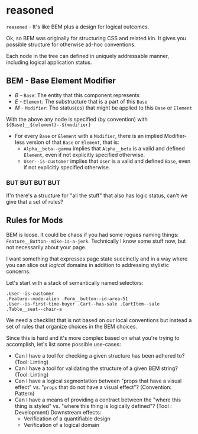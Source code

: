 # reasoned

`reasoned` - It's like BEM plus a design for logical outcomes.

Ok, so BEM was originally for structuring CSS and related kin.
It gives you possible structure for otherwise ad-hoc conventions.

Each node in the tree can defined in uniquely addressable manner, including logical application status.

## BEM - Base Element Modifier
 * *B* - `Base`: The entity that this component represents
 * *E* - `Element`: The substructure that is a part of this `Base`
 * *M* - `Modifier`: The status(es) that might be applied to this `Base` or `Element`

With the above any node is specified (by convention) with `${Base}__${element}--${modifier}`

* For every `Base` or `Element` with a `Modifier`, there is an implied Modifier-less version of that `Base` or `Element`, that is:
  + `Alpha__beta--gamma` implies that `Alpha__beta` is a valid and defined `Element`, even if not explicitly specified otherwise.
  + `User--is-customer` implies that `User` is a valid and defined `Base`, even if not explicitly specified otherwise.

### BUT BUT BUT BUT

If'n there's a structure for "all the stuff" that also has logic status, can't we give that a set of rules?

## Rules for Mods

BEM is loose. It could be chaos if you had some rogues naming things: `Feature__Button--mike-is-a-jerk`. Technically I know some stuff now, but not necessarily about your page.

I want something that expresses page state succinctly and in a way where you can slice out _logical_ domains in addition to addressing stylistic concerns.

Let's start with a stack of semantically named selectors:

```
.User--is-customer
.Feature--mode-alien .Form__button--id-area-51
.User--is-first-time-buyer .Cart--has-sale .CartItem--sale
.Table__seat--chair-a
```

We need a checklist that is not based on our local conventions but instead a set of rules that organize choices in the BEM choices.

Since this is hard and it's more complex based on what you're trying to accomplish, let's list some possible use-cases:

 - Can I have a tool for checking a given structure has been adhered to? (Tool: Linting)
 - Can I have a tool for validating the structure of a given BEM string? (Tool: Linting)
 - Can I have a logical segmentation between "props that have a visual effect" vs. "`props` that do not have a visual effect"? (Convention: Pattern)
 - Can I have a means of providing a contract between the "where this thing is styled" vs. "where this thing is logically defined"? (Tool : Development)
   Downstream effects:
   - Verification of a quantifiable design
   - Verification of a logical domain
   <!--- If I can define that a known user group has a vested interest in some feature, then the -->


